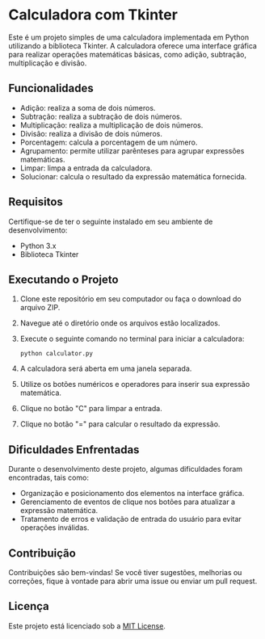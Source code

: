 # Calculadora com Tkinter

Este é um projeto simples de uma calculadora implementada em Python utilizando a biblioteca Tkinter. A calculadora oferece uma interface gráfica para realizar operações matemáticas básicas, como adição, subtração, multiplicação e divisão.

## Funcionalidades

- Adição: realiza a soma de dois números.
- Subtração: realiza a subtração de dois números.
- Multiplicação: realiza a multiplicação de dois números.
- Divisão: realiza a divisão de dois números.
- Porcentagem: calcula a porcentagem de um número.
- Agrupamento: permite utilizar parênteses para agrupar expressões matemáticas.
- Limpar: limpa a entrada da calculadora.
- Solucionar: calcula o resultado da expressão matemática fornecida.

## Requisitos

Certifique-se de ter o seguinte instalado em seu ambiente de desenvolvimento:

- Python 3.x
- Biblioteca Tkinter

## Executando o Projeto

1. Clone este repositório em seu computador ou faça o download do arquivo ZIP.
2. Navegue até o diretório onde os arquivos estão localizados.
3. Execute o seguinte comando no terminal para iniciar a calculadora:

   ```
   python calculator.py
   ```

4. A calculadora será aberta em uma janela separada.
5. Utilize os botões numéricos e operadores para inserir sua expressão matemática.
6. Clique no botão "C" para limpar a entrada.
7. Clique no botão "=" para calcular o resultado da expressão.

## Dificuldades Enfrentadas

Durante o desenvolvimento deste projeto, algumas dificuldades foram encontradas, tais como:

- Organização e posicionamento dos elementos na interface gráfica.
- Gerenciamento de eventos de clique nos botões para atualizar a expressão matemática.
- Tratamento de erros e validação de entrada do usuário para evitar operações inválidas.

## Contribuição

Contribuições são bem-vindas! Se você tiver sugestões, melhorias ou correções, fique à vontade para abrir uma issue ou enviar um pull request.

## Licença

Este projeto está licenciado sob a [MIT License](LICENSE).

